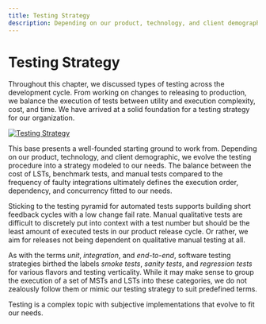 ```yaml
---
title: Testing Strategy
description: Depending on our product, technology, and client demographic, we evolve the testing procedure into a strategy modeled to our needs.
---
```


# Testing Strategy

Throughout this chapter, we discussed types of testing across the development cycle. From working on changes to releasing to production, we balance the execution of tests between utility and execution complexity, cost, and time. We have arrived at a solid foundation for a testing strategy for our organization.

[![Testing Strategy](../../../assets/images/book/collaborating-within-a-codebase/testing/testing-strategy.webp)](../../../assets/images/book/collaborating-within-a-codebase/testing/testing-strategy.png)

This base presents a well-founded starting ground to work from. Depending on our product, technology, and client demographic, we evolve the testing procedure into a strategy modeled to our needs. The balance between the cost of LSTs, benchmark tests, and manual tests compared to the frequency of faulty integrations ultimately defines the execution order, dependency, and concurrency fitted to our needs.

Sticking to the testing pyramid for automated tests supports building short feedback cycles with a low change fail rate. Manual qualitative tests are difficult to discretely put into context with a test number but should be the least amount of executed tests in our product release cycle. Or rather, we aim for releases not being dependent on qualitative manual testing at all.

As with the terms *unit*, *integration*, and *end-to-end*, software testing strategies birthed the labels *smoke tests*, *sanity tests*, and *regression tests* for various flavors and testing verticality. While it may make sense to group the execution of a set of MSTs and LSTs into these categories, we do not zealously follow them or mimic our testing strategy to suit predefined terms.

Testing is a complex topic with subjective implementations that evolve to fit our needs.

